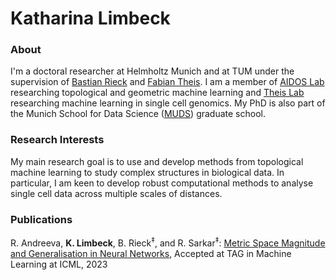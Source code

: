 # Katharina Limbeck

### About
I'm a doctoral researcher at Helmholtz Munich and at TUM under the supervision of [Bastian Rieck](https://bastian.rieck.me/) and [Fabian Theis](https://www.professoren.tum.de/en/theis-fabian). I am a member of [AIDOS Lab](https://aidos.group/) researching topological and geometric machine learning and [Theis Lab](https://github.com/theislab) researching machine learning in single cell genomics. My PhD is also part of the Munich School for Data Science ([MUDS](https://www.mu-ds.de/)) graduate school.



### Research Interests
My main research goal is to use and develop methods from topological machine learning to study complex structures in biological data. In particular, I am keen to develop robust computational  methods to analyse single cell data across multiple scales of distances.

[//]: <> (In terms of mathematics, I'm keen to explore topological data analysis in particular persistent homology and metric space magnitude.)
[//]: <> (In terms of ML, I am In terms of statistics, I'd excited about topics such as uncertainty estimation, non-parametric statistics and spatial data analysis.)


### Publications

R. Andreeva, **K. Limbeck**, B. Rieck<sup>‡</sup>, and R. Sarkar<sup>‡</sup>: [Metric Space Magnitude and Generalisation in Neural Networks](https://arxiv.org/abs/2305.05611), Accepted at TAG in Machine Learning at ICML, 2023
